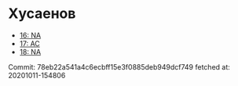 # Хусаенов
- [16: NA](16.md)
- [17: AC](17.md)
- [18: NA](18.md)

Commit: 78eb22a541a4c6ecbff15e3f0885deb949dcf749
 fetched at: 20201011-154806
